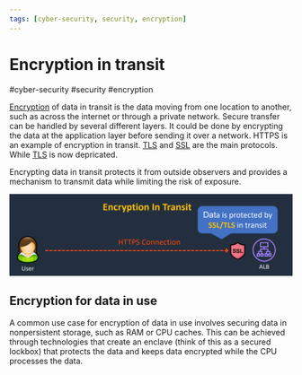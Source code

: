 ```yaml
---
tags: [cyber-security, security, encryption]
---
```

# Encryption in transit
#cyber-security #security #encryption 

[Encryption](Cyber%20Security/Cryptography/Encryption.md)  of data in transit is the data moving from one location to another, such as across the internet or through a private network. Secure transfer can be handled by several different layers. It could be done by encrypting the data at the application layer before sending it over a network. HTTPS is an example of encryption in transit. [TLS](TLS) and [SSL](SSL) are the main protocols. While [TLS](TLS) is now depricated.

Encrypting data in transit protects it from outside observers and provides a mechanism to transmit data while limiting the risk of exposure.

![](Attachments/Pasted%20image%2020230321163205.png)


## Encryption for data in use

A common use case for encryption of data in use involves securing data in nonpersistent storage, such as RAM or CPU caches. This can be achieved through technologies that create an enclave (think of this as a secured lockbox) that protects the data and keeps data encrypted while the CPU processes the data.